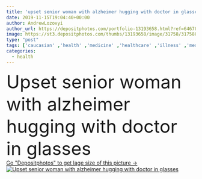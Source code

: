```yaml
---
title: 'upset senior woman with alzheimer hugging with doctor in glasses '
date: 2019-11-15T19:04:40+00:00
author: AndrewLozovyi
author_url: https://depositphotos.com/portfolio-13193658.html?ref=64678756
image: https://st3.depositphotos.com/thumbs/13193658/image/31758/317588120/api_thumb_450.jpg?forcejpeg=true
type: "post"
tags: ['caucasian' ,'health' ,'medicine' ,'healthcare' ,'illness' ,'medical' ,'man' ,'european' ,'emotion' ,'doctor' ,'home' ,'woman' ,'emotional' ,'together' ,'togetherness' ,'disease' ,'indoors' ,'profession' ,'glasses' ,'ill' ,'senior' ,'Retired' ,'retirement' ,'elderly' ,'embrace' ,'sadness' ,'sad' ,'upset' ,'hug' ,'sick' ,'sickness' ,'Medicare' ,'alzheimer' ,'frustrated' ,'neurology' ,'dementia' ,'diseased' ,'dyslexia' ,'professional occupation' ,'Two People' ,'mental illness' ,'Grey Hair' ,'bad mood' ,'memory loss' ,'brain damage' ]
categories: 
  - health
---
```

<div aling="center">
            <font size="60"> Upset senior woman with alzheimer hugging with doctor in glasses</font>   
</div>
<div>
    <a href='https://st3.depositphotos.com/thumbs/13193658/image/31758/317588120/api_thumb_450.jpg?forcejpeg=true?ref=64678756' target=_blank > Go "Depositphotos" to get lage size of this picture ->
        <img href='https://st3.depositphotos.com/thumbs/13193658/image/31758/317588120/api_thumb_450.jpg?forcejpeg=true?ref=64678756' src='https://st3.depositphotos.com/13193658/31758/i/950/depositphotos_317588120-stock-photo-upset-senior-woman-alzheimer-hugging.jpg?forcejpeg=true' alt='Upset senior woman with alzheimer hugging with doctor in glasses' >
    </a>
</div>
